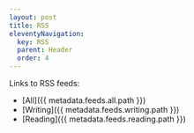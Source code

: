```yaml
---
layout: post
title: RSS
eleventyNavigation:
  key: RSS
  parent: Header
  order: 4
---
```


Links to RSS feeds:

- [All]({{ metadata.feeds.all.path }})
- [Writing]({{ metadata.feeds.writing.path }})
- [Reading]({{ metadata.feeds.reading.path }})
